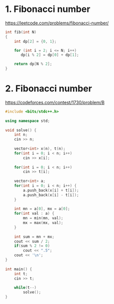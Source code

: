 # 1. Fibonacci number
https://leetcode.com/problems/fibonacci-number/


```cpp
int fib(int N) 
{
	int dp[2] = {0, 1};

	for (int i = 2; i <= N; i++)
	   dp[i % 2] = dp[0] + dp[1];

	return dp[N % 2];
}
```

# 2. Fibonacci number
https://codeforces.com/contest/1730/problem/B

```cpp
#include <bits/stdc++.h>
 
using namespace std;
 
void solve() {
    int n;
    cin >> n;
 
    vector<int> x(n), t(n);
    for(int i = 0; i < n; i++)
        cin >> x[i];
 
    for(int i = 0; i < n; i++)
        cin >> t[i];
 
    vector<int> a;
    for(int i = 0; i < n; i++) {
        a.push_back(x[i] + t[i]);
        a.push_back(x[i] - t[i]);
    }
 
    int mn = a[0], mx = a[0];
    for(int val : a) {
        mn = min(mn, val);
        mx = max(mx, val);
    }
 
    int sum = mn + mx;
    cout << sum / 2;
    if(sum % 2 != 0)
        cout << ".5";
    cout << '\n';
}
 
int main() {
    int t;
    cin >> t;
 
    while(t--)
        solve();
}
```
